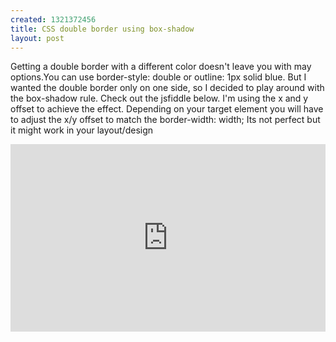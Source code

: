 ```yaml
--- 
created: 1321372456
title: CSS double border using box-shadow
layout: post
---
```

<p>Getting a double border with a different color doesn't leave you with may options.You can use border-style: double or outline: 1px solid blue. But I wanted the double border only on one side, so I decided to play around with the box-shadow rule. Check out the jsfiddle below. I'm using the x and y offset to achieve the effect. Depending on your target element you will have to adjust the x/y offset to match the border-width: width; Its not perfect but it might work in your layout/design</p>
<div style="height: 300px; width: 100%;"><iframe frameborder="0" allowfullscreen="allowfullscreen" src="http://jsfiddle.net/jebaird/tfvMc/2/embedded/result" style="width: 100%; height: 300px"></iframe></div>
<p>&nbsp;</p>
